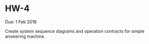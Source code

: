 # HW-4
Due: 1 Feb 2018

Create system sequence diagrams and operation contracts for simple answering machine.
